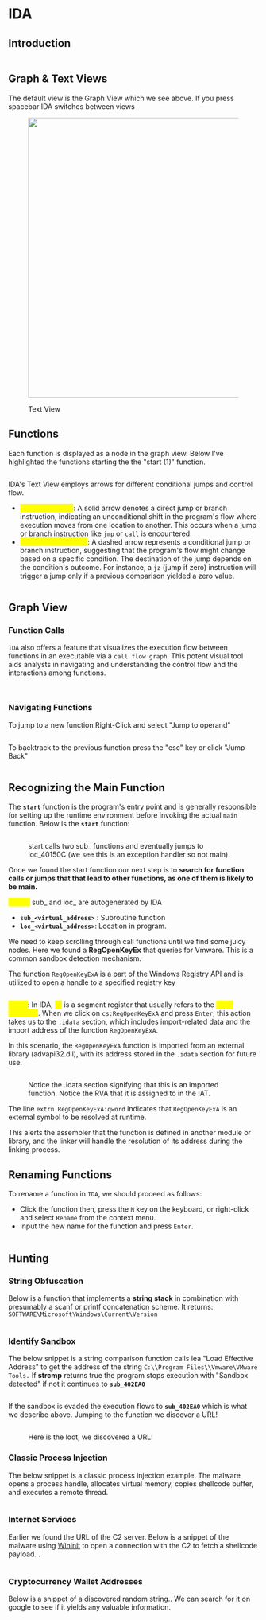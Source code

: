 # IDA



## Introduction





<figure><img src="../../.gitbook/assets/image (60).png" alt=""><figcaption></figcaption></figure>

## Graph & Text Views

The default view is the Graph View which we see above. If you press spacebar IDA switches between views

<figure><img src="../../.gitbook/assets/image (61).png" alt="" width="563"><figcaption><p>Text View</p></figcaption></figure>



## Functions

Each function is displayed as a node in the graph view. Below I've highlighted the functions starting the the "start (1)" function.

<figure><img src="../../.gitbook/assets/image (62).png" alt=""><figcaption></figcaption></figure>

IDA's Text View employs arrows for different conditional jumps and control flow.

* <mark style="color:yellow;">`Solid Arrow (→)`</mark>: A solid arrow denotes a direct jump or branch instruction, indicating an unconditional shift in the program's flow where execution moves from one location to another. This occurs when a jump or branch instruction like `jmp` or `call` is encountered.
* <mark style="color:yellow;">`Dashed Arrow (---→)`</mark>: A dashed arrow represents a conditional jump or branch instruction, suggesting that the program's flow might change based on a specific condition. The destination of the jump depends on the condition's outcome. For instance, a `jz` (jump if zero) instruction will trigger a jump only if a previous comparison yielded a zero value.

<figure><img src="../../.gitbook/assets/image (63).png" alt=""><figcaption></figcaption></figure>

###

## Graph View

### Function Calls

`IDA` also offers a feature that visualizes the execution flow between functions in an executable via a `call flow graph`. This potent visual tool aids analysts in navigating and understanding the control flow and the interactions among functions.

<figure><img src="../../.gitbook/assets/image (82).png" alt=""><figcaption></figcaption></figure>

<figure><img src="../../.gitbook/assets/image (83).png" alt=""><figcaption></figcaption></figure>

### Navigating Functions

To jump to a new function Right-Click and select "Jump to operand"

<figure><img src="../../.gitbook/assets/image (65).png" alt=""><figcaption></figcaption></figure>

To backtrack to the previous function press the "esc" key or click "Jump Back"

<figure><img src="../../.gitbook/assets/image (66).png" alt=""><figcaption></figcaption></figure>

## Recognizing the Main Function

The **`start`** function is the program's entry point and is generally responsible for setting up the runtime environment before invoking the actual `main` function. Below is the **`start`** function:

<figure><img src="../../.gitbook/assets/image (64).png" alt=""><figcaption><p>start calls two sub_ functions and eventually jumps to loc_40150C (we see this is an exception handler so not main).</p></figcaption></figure>

Once we found the start function our next step is to **search for function calls or jumps that that lead to other functions, as one of them is likely to be main.**

<mark style="color:yellow;">**NOTE:**</mark> sub\_ and loc\_ are autogenerated by IDA

* **`sub_<virtual_address>`** : Subroutine function
* **`loc_<virtual_address>`**: Location in program.



We need to keep scrolling through call functions until we find some juicy nodes. Here we found a **RegOpenKeyEx** that queries for Vmware. This is a common sandbox detection mechanism.&#x20;

The function `RegOpenKeyExA` is a part of the Windows Registry API and is utilized to open a handle to a specified registry key

<figure><img src="../../.gitbook/assets/image (67).png" alt=""><figcaption></figcaption></figure>

<mark style="color:yellow;">**NOTE**</mark>: In IDA, <mark style="color:yellow;">`cs`</mark> is a segment register that usually refers to the <mark style="color:yellow;">**code segment**</mark>. When we click on `cs:RegOpenKeyExA` and press `Enter`, this action takes us to the `.idata` section, which includes import-related data and the import address of the function `RegOpenKeyExA`.&#x20;

In this scenario, the `RegOpenKeyExA` function is imported from an external library (advapi32.dll), with its address stored in the `.idata` section for future use.

<figure><img src="../../.gitbook/assets/image (68).png" alt=""><figcaption><p>Notice the .idata section signifying that this is an imported function. Notice the RVA that it is assigned to in the IAT.</p></figcaption></figure>

The line `extrn RegOpenKeyExA:qword` indicates that `RegOpenKeyExA` is an external symbol to be resolved at runtime.&#x20;

This alerts the assembler that the function is defined in another module or library, and the linker will handle the resolution of its address during the linking process.



## Renaming Functions

To rename a function in `IDA`, we should proceed as follows:

* Click the function then, press the `N` key on the keyboard, or right-click and select `Rename` from the context menu.
* Input the new name for the function and press `Enter`.

<figure><img src="../../.gitbook/assets/image (69).png" alt=""><figcaption></figcaption></figure>

## Hunting

### String Obfuscation

Below is a function that implements a **string stack** in combination with presumably a scanf or printf concatenation scheme. It returns: `SOFTWARE\Microsoft\Windows\Current\Version`

<figure><img src="../../.gitbook/assets/image.png" alt=""><figcaption></figcaption></figure>

### Identify Sandbox

The below snippet is a string comparison function calls lea "Load Effective Address" to get the address of the string `C:\\Program Files\\Vmware\VMware Tools.` If **strcmp** returns true the program stops execution with "Sandbox detected" if not it continues to **`sub_402EA0`**

<figure><img src="../../.gitbook/assets/image (70).png" alt=""><figcaption></figcaption></figure>

If the sandbox is evaded the execution flows to **`sub_402EA0`** which is what we describe above. Jumping to the function we discover a URL!

<figure><img src="../../.gitbook/assets/image (71).png" alt=""><figcaption><p>Here is the loot, we discovered a URL!</p></figcaption></figure>

### Classic Process Injection

The below snippet is a classic process injection example. The malware opens a process handle, allocates virtual memory, copies shellcode buffer, and executes a remote thread.

<figure><img src="../../.gitbook/assets/image (76).png" alt=""><figcaption></figcaption></figure>



### Internet Services

Earlier we found the URL of the C2 server. Below is a snippet of the malware using [Wininit](https://learn.microsoft.com/en-us/windows/win32/api/wininet/) to open a connection with the C2 to fetch a shellcode payload. .

<figure><img src="../../.gitbook/assets/image (77).png" alt=""><figcaption></figcaption></figure>



### Cryptocurrency Wallet Addresses

Below is a snippet of a discovered random string.. We can search for it on google to see if it yields any valuable information.

<figure><img src="../../.gitbook/assets/image (80).png" alt=""><figcaption></figcaption></figure>

<figure><img src="../../.gitbook/assets/image (78).png" alt=""><figcaption></figcaption></figure>

<figure><img src="../../.gitbook/assets/image (79).png" alt=""><figcaption></figcaption></figure>
